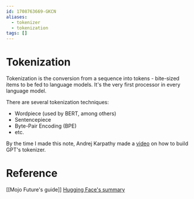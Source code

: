 ```yaml
---
id: 1708763669-GKCN
aliases:
  - tokenizer
  - tokenization
tags: []
---
```


# Tokenization

Tokenization is the conversion from a sequence into tokens - bite-sized items to be fed to language models. It's the very first processor in every language model.

There are several tokenization techniques: 
- Wordpiece (used by BERT, among others)
- Sentencepiece
- Byte-Pair Encoding (BPE)
- etc.

By the time I made this note, Andrej Karpathy made a [video](https://www.youtube.com/watch?v=zduSFxRajkE) on how to build GPT's tokenizer.

# Reference
[[Mojo Future's guide]]
[Hugging Face's summary](https://huggingface.co/docs/transformers/tokenizer_summary)
